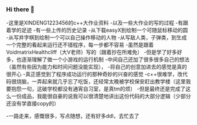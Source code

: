 ### Hi there 👋

<!--
**XINDENG123456/XINDENG123456** is a ✨ _special_ ✨ repository because its `README.md` (this file) appears on your GitHub profile.

Here are some ideas to get you started:

- 🔭 I’m currently working on ...
- 🌱 I’m currently learning ...
- 👯 I’m looking to collaborate on ...
- 🤔 I’m looking for help with ...
- 💬 Ask me about ...
- 📫 How to reach me: ...
- 😄 Pronouns: ...
- ⚡ Fun fact: ...
-->
-这里是XINDENG1223456的c++大作业资料
-以及一些大作业的写的过程
-有跟着学的足迹
-有一些上传的历史记录
-从下载easyX到绘制一个可随鼠标移动的圆
-从写井字棋到绘制一个可以自己操作移动的人物
-从写敌人类，子弹类，到生成一个完整的看起来运行还不错程序，每一步都不容易
-虽然是跟着VoidmatrixHealthcliff（大V老师）写的（跟着抄在所难免）
-但是学了好多好多，也逐渐理解了做一个小游戏的运行机制
-中间自己还加了很多很多自己的想法（虽然有些因为能力和时间问题没能实现），
-将自己的创意加进去的感觉是真的很开心
-真正感觉到了程序成功运行的那种奇妙的兴奋的感觉
-c++很难学，改代码很烧脑，一弄起来就几乎忘了吃饭，还经常太晚被学校保安赶出教学楼（这里我要抱怨一句，这破学校都没有通宵自习室，是真tm的烦）
-但是最终还是完成了这么一份成品，我能很自豪的说我可以很清楚地讲出这份代码的大部分逻辑（少部分还没有学直接copy的）

-一路走来，感慨很多，写点随想，还有好多ddl，去忙去了
